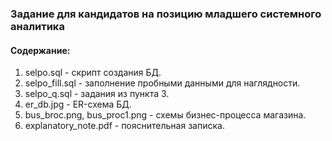 ### Задание для кандидатов на позицию младшего системного аналитика
#### Содержание:
1. selpo.sql - скрипт создания БД.
2. selpo_fill.sql - заполнение пробными данными для наглядности.
3. selpo_q.sql - задания из пункта 3.
4. er_db.jpg - ER-схема БД.
5. bus_broc.png, bus_proc1.png - схемы бизнес-процесса магазина.
6. explanatory_note.pdf - пояснительная записка.
